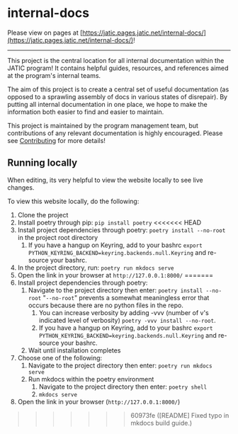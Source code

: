 # internal-docs

Please view on pages at [https://jatic.pages.jatic.net/internal-docs/](https://jatic.pages.jatic.net/internal-docs/)!

---

This project is the central location for all internal documentation within the JATIC program! It contains helpful guides, resources, and references aimed at the program's internal teams.

The aim of this project is to create a central set of useful documentation (as opposed to a sprawling assembly of docs in various states of disrepair). By putting all internal documentation in one place, we hope to make the information both easier to find and easier to maintain.

This project is maintained by the program management team, but contributions of any relevant documentation is highly encouraged. Please see [Contributing](https://jatic.pages.jatic.net/internal-docs/about/contributing/) for more details!

## Running locally

When editing, its very helpful to view the website locally to see live changes.

To view this website locally, do the following:

1. Clone the project
1. Install poetry through pip: `pip install poetry`
<<<<<<< HEAD
1. Install project dependencies through poetry: `poetry install --no-root` in the project root directory
   1. If you have a hangup on Keyring, add to your bashrc `export PYTHON_KEYRING_BACKEND=keyring.backends.null.Keyring` and re-source your bashrc.
1. In the project directory, run: `poetry run mkdocs serve`
1. Open the link in your browser at `http://127.0.0.1:8000/`
=======
2. Install project dependencies through poetry: 
   1. Navigate to the project directory then enter: `poetry install --no-root` "`--no-root`" prevents a somewhat meaningless error that occurs because there are no python files in the repo.
      1. You can increase verbosity by adding -vvv (number of v's indicated level of verbosity) `poetry -vvv install --no-root`.
      2. If you have a hangup on Keyring, add to your bashrc `export PYTHON_KEYRING_BACKEND=keyring.backends.null.Keyring` and re-source your bashrc.
   2. Wait until installation completes
3. Choose one of the following:
   1. Navigate to the project directory then enter: `poetry run mkdocs serve`
   2. Run mkdocs within the poetry environment
      1. Navigate to the project directory then enter: `poetry shell`
      2. `mkdocs serve`
4. Open the link in your browser (`http://127.0.0.1:8000/`)
>>>>>>> 60973fe ([README] Fixed typo in mkdocs build guide.)
